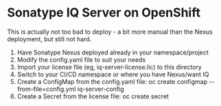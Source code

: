 # Sonatype IQ Server on OpenShift

This is actually not too bad to deploy - a bit more manual than the Nexus deployment, but still not hard.

1. Have Sonatype Nexus deployed already in your namespace/project
2. Modify the config.yaml file to suit your needs
3. Import your license file (eg, iq-server-license.lic) to this directory
4. Switch to your CI/CD namespace or where you have Nexus/want IQ
5. Create a ConfigMap from the config.yaml file:
   oc create configmap --from-file=config.yml iq-server-config
6. Create a Secret from the license file:
   oc create secret
